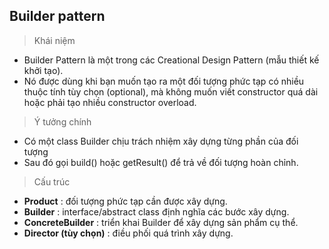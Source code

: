 ## Builder pattern
> Khái niệm
- Builder Pattern là một trong các Creational Design Pattern (mẫu thiết kế khởi tạo).
- Nó được dùng khi bạn muốn tạo ra một đối tượng phức tạp có nhiều thuộc tính tùy chọn (optional), mà không muốn viết constructor quá dài hoặc phải tạo nhiều constructor overload.
> Ý tưởng chính
- Có một class Builder chịu trách nhiệm xây dựng từng phần của đối tượng
- Sau đó gọi build() hoặc getResult() để trả về đối tượng hoàn chỉnh.
> Cấu trúc
- **Product** : đối tượng phức tạp cần được xây dựng.
- **Builder** : interface/abstract class định nghĩa các bước xây dựng.
- **ConcreteBuilder** : triển khai Builder để xây dựng sản phẩm cụ thể.
- **Director (tùy chọn)** : điều phối quá trình xây dựng.
